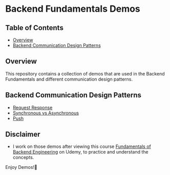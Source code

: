 # Backend Fundamentals Demos

## Table of Contents

- [Overview](#overview)
- [Backend Communication Design Patterns](#backend-communication-design-patterns)

## Overview

This repository contains a collection of demos that are used in the Backend Fundamentals and different communication design patterns.

## Backend Communication Design Patterns

- [Request Response](./request-response)
- [Synchronous vs Asynchronous](./communication-patterns//synchronous-vs-asynchronous/)
- [Push](./communication-patterns/push)

## Disclaimer

- I work on those demos after viewing this course [Fundamentals of Backend Engineering](https://www.udemy.com/course/fundamentals-of-backend-communications-and-protocols) on Udemy, to practice and understand the concepts.

Enjoy Demos!🎉

